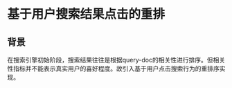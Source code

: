 # 基于用户搜索结果点击的重排

## 背景

在搜索引擎初始阶段，搜索结果往往是根据query-doc的相关性进行排序。但相关性指标并不能表示真实用户的喜好程度。故引入基于用户点击搜索行为的重排序实现。
